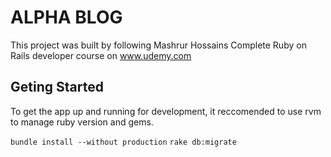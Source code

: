# ALPHA BLOG

This project was built by following Mashrur Hossains Complete Ruby on Rails developer course on www.udemy.com

## Geting Started

To get the app up and running for development, it reccomended to use rvm to manage ruby version and gems. 

`bundle install --without production`
`rake db:migrate`